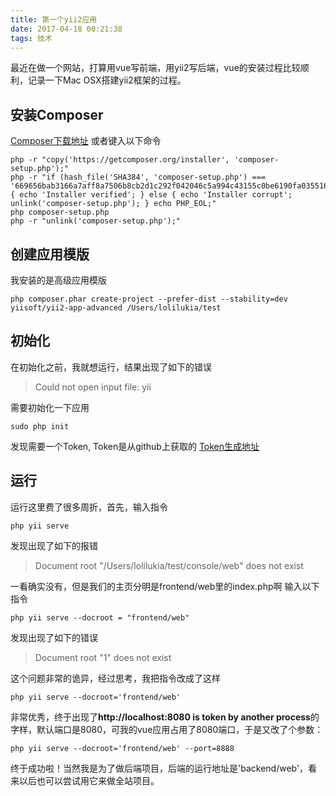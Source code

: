 ```yaml
---
title: 第一个yii2应用
date: 2017-04-18 00:21:38
tags: 技术
---
```

最近在做一个网站，打算用vue写前端，用yii2写后端，vue的安装过程比较顺利，记录一下Mac OSX搭建yii2框架的过程。
## 安装Composer
[Composer下载地址](http://getcomposer.org/)
或者键入以下命令
```
php -r "copy('https://getcomposer.org/installer', 'composer-setup.php');"
php -r "if (hash_file('SHA384', 'composer-setup.php') === '669656bab3166a7aff8a7506b8cb2d1c292f042046c5a994c43155c0be6190fa0355160742ab2e1c88d40d5be660b410') { echo 'Installer verified'; } else { echo 'Installer corrupt'; unlink('composer-setup.php'); } echo PHP_EOL;"
php composer-setup.php
php -r "unlink('composer-setup.php');"
```
<!--more-->
## 创建应用模版
我安装的是高级应用模版
```
php composer.phar create-project --prefer-dist --stability=dev yiisoft/yii2-app-advanced /Users/lolilukia/test
```
## 初始化
在初始化之前，我就想运行，结果出现了如下的错误
> Could not open input file: yii

需要初始化一下应用
```
sudo php init
```
发现需要一个Token, Token是从github上获取的
[Token生成地址]( https://github.com/settings/tokens)
## 运行
运行这里费了很多周折，首先，输入指令
```
php yii serve
```
发现出现了如下的报错
> Document root "/Users/lolilukia/test/console/web" does not exist

一看确实没有，但是我们的主页分明是frontend/web里的index.php啊
输入以下指令
```
php yii serve --docroot = "frontend/web"
```
发现出现了如下的错误
> Document root "1" does not exist

这个问题非常的诡异，经过思考，我把指令改成了这样
```
php yii serve --docroot='frontend/web'
```
非常优秀，终于出现了**http://localhost:8080 is token by another process**的字样，默认端口是8080，可我的vue应用占用了8080端口，于是又改了个参数：
```
php yii serve --docroot='frontend/web' --port=8888
```
终于成功啦！当然我是为了做后端项目，后端的运行地址是'backend/web'，看来以后也可以尝试用它来做全站项目。